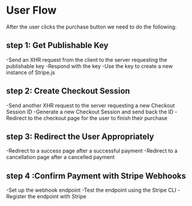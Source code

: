 
# User Flow
After the user clicks the purchase button we need to do the following:

## step 1: Get Publishable Key

-Send an XHR request from the client to the server requesting the publishable key
-Respond with the key
-Use the key to create a new instance of Stripe.js


## step 2: Create Checkout Session

-Send another XHR request to the server requesting a new Checkout Session ID
-Generate a new Checkout Session and send back the ID
-Redirect to the checkout page for the user to finish their purchase

## step 3: Redirect the User Appropriately

-Redirect to a success page after a successful payment
-Redirect to a cancellation page after a cancelled payment

## step 4 :Confirm Payment with Stripe Webhooks

-Set up the webhook endpoint
-Test the endpoint using the Stripe CLI
-Register the endpoint with Stripe
